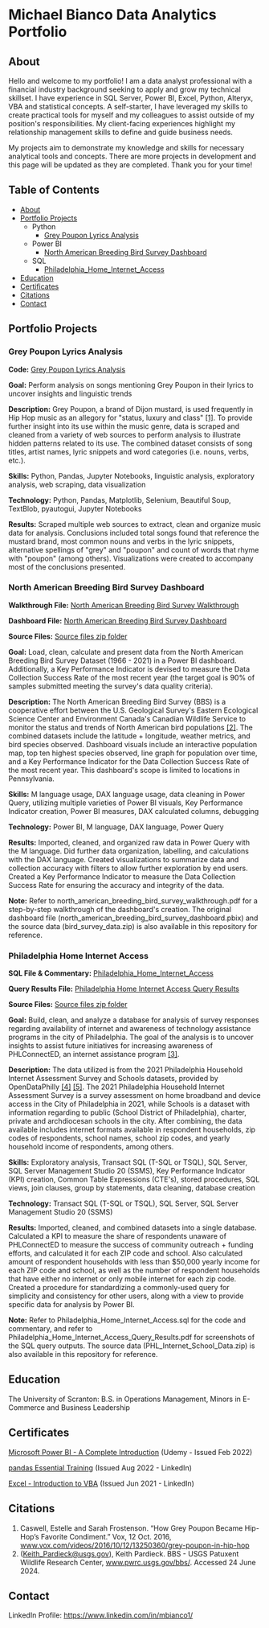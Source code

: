 # Michael Bianco Data Analytics Portfolio
## About
Hello and welcome to my portfolio! I am a data analyst professional with a financial industry background seeking to apply and grow my technical skillset. I have experience in SQL Server, Power BI, Excel, Python, Alteryx, VBA and statistical concepts. A self-starter, I have leveraged my skills to create practical tools for myself and my colleagues to assist outside of my position's responsibilities. My client-facing experiences highlight my relationship management skills to define and guide business needs.
	
My projects aim to demonstrate my knowledge and skills for necessary analytical tools and concepts. There are more projects in development and this page will be updated as they are completed. Thank you for your time!
## Table of Contents
* [About](https://github.com/Michael-Bianco-Portfolio/Data-Analytics-Portfolio/tree/main?tab=readme-ov-file#about)
* [Portfolio Projects](https://github.com/Michael-Bianco-Portfolio/Data-Analytics-Portfolio/tree/main?tab=readme-ov-file#portfolio-projects)
    * Python
        * [Grey Poupon Lyrics Analysis](https://github.com/Michael-Bianco-Portfolio/Data-Analytics-Portfolio/tree/main?tab=readme-ov-file#grey-poupon-lyrics-analysis)
    * Power BI
        * [North American Breeding Bird Survey Dashboard](https://github.com/Michael-Bianco-Portfolio/Data-Analytics-Portfolio?tab=readme-ov-file#north-american-breeding-bird-survey-dashboard)
    * SQL
    	* [Philadelphia_Home_Internet_Access](https://github.com/Michael-Bianco-Portfolio/Data-Analytics-Portfolio/tree/main?tab=readme-ov-file#grey-poupon-lyrics-analysis)
 * [Education](https://github.com/Michael-Bianco-Portfolio/Data-Analytics-Portfolio/tree/main?tab=readme-ov-file#education)
 * [Certificates](https://github.com/Michael-Bianco-Portfolio/Data-Analytics-Portfolio/tree/main?tab=readme-ov-file#certificates)
 * [Citations](https://github.com/Michael-Bianco-Portfolio/Data-Analytics-Portfolio/tree/main?tab=readme-ov-file#citations)
 * [Contact](https://github.com/Michael-Bianco-Portfolio/Data-Analytics-Portfolio/tree/main?tab=readme-ov-file#contact)
## Portfolio Projects
### Grey Poupon Lyrics Analysis
**Code:** [Grey Poupon Lyrics Analysis](https://github.com/Michael-Bianco-Portfolio/Data-Analytics-Portfolio/blob/main/grey_poupon_lyrics_analysis.ipynb)

**Goal:** Perform analysis on songs mentioning Grey Poupon in their lyrics to uncover insights and linguistic trends

**Description:** Grey Poupon, a brand of Dijon mustard, is used frequently in Hip Hop music as an allegory for "status, luxury and class" [[1]](https://github.com/Michael-Bianco-Portfolio/Data-Analytics-Portfolio/tree/main?tab=readme-ov-file#citations). To provide further insight into its use within the music genre, data is scraped and cleaned from a variety of web sources to perform analysis to illustrate hidden patterns related to its use. The combined dataset consists of song titles, artist names, lyric snippets and word categories (i.e. nouns, verbs, etc.).

**Skills:** Python, Pandas, Jupyter Notebooks, linguistic analysis, exploratory analysis, web scraping, data visualization

**Technology:** Python, Pandas, Matplotlib, Selenium, Beautiful Soup, TextBlob, pyautogui, Jupyter Notebooks

**Results:** Scraped multiple web sources to extract, clean and organize music data for analysis. Conclusions included total songs found that reference the mustard brand, most common nouns and verbs in the lyric snippets, alternative spellings of "grey" and "poupon" and count of words that rhyme with "poupon" (among others). Visualizations were created to accompany most of the conclusions presented.
### North American Breeding Bird Survey Dashboard
**Walkthrough File:** [North American Breeding Bird Survey Walkthrough](https://github.com/Michael-Bianco-Portfolio/Data-Analytics-Portfolio/blob/main/north_american_breeding_bird_survey_walkthrough.pdf)

**Dashboard File:** [North American Breeding Bird Survey Dashboard](https://github.com/Michael-Bianco-Portfolio/Data-Analytics-Portfolio/blob/main/north_american_breeding_bird_survey_dashboard.pbix)

**Source Files:** [Source files zip folder](https://github.com/Michael-Bianco-Portfolio/Data-Analytics-Portfolio/blob/main/bird_survey_data.zip)

**Goal:** Load, clean, calculate and present data from the North American Breeding Bird Survey Dataset (1966 - 2021) in a Power BI dashboard. Additionally, a Key Performance Indicator is devised to measure the Data Collection Success Rate of the most recent year (the target goal is 90% of samples submitted meeting the survey's data quality criteria).

**Description:** The North American Breeding Bird Survey (BBS) is a cooperative effort between the U.S. Geological Survey's Eastern Ecological Science Center and Environment Canada's Canadian Wildlife Service to monitor the status and trends of North American bird populations [[2]](https://github.com/Michael-Bianco-Portfolio/Data-Analytics-Portfolio?tab=readme-ov-file#citations). The combined datasets include the latitude + longitude, weather metrics, and bird species observed. Dashboard visuals include an interactive population map, top ten highest species observed, line graph for population over time, and a Key Performance Indicator for the Data Collection Success Rate of the most recent year. This dashboard's scope is limited to locations in Pennsylvania.

**Skills:** M language usage, DAX language usage, data cleaning in Power Query, utilizing multiple varieties of Power BI visuals, Key Performance Indicator creation, Power BI measures, DAX calculated columns, debugging

**Technology:** Power BI, M language, DAX language, Power Query

**Results:** Imported, cleaned, and organized raw data in Power Query with the M language. Did further data organization, labelling, and calculations with the DAX language. Created visualizations to summarize data and collection accuracy with filters to allow further exploration by end users. Created a Key Performance Indicator to measure the Data Collection Success Rate for ensuring the accuracy and integrity of the data.

**Note:** Refer to north_american_breeding_bird_survey_walkthrough.pdf for a step-by-step walkthrough of the dashboard's creation. The original dashboard file (north_american_breeding_bird_survey_dashboard.pbix) and the source data (bird_survey_data.zip) is also available in this repository for reference.
### Philadelphia Home Internet Access
**SQL File & Commentary:** [Philadelphia_Home_Internet_Access](https://github.com/Michael-Bianco-Portfolio/Data-Analytics-Portfolio/blob/main/Philadelphia_Home_Internet_Access.sql)

**Query Results File:** [Philadelphia Home Internet Access Query Results](https://github.com/Michael-Bianco-Portfolio/Data-Analytics-Portfolio/blob/main/Philadelphia_Home_Internet_Access_Query_Results.pdf)

**Source Files:** [Source files zip folder](https://github.com/Michael-Bianco-Portfolio/Data-Analytics-Portfolio/blob/main/PHL_Internet_School_Data.zip)

**Goal:** Build, clean, and analyze a database for analysis of survey responses regarding availability of internet and awareness of technology assistance programs in the city of Philadelphia. The goal of the analysis is to uncover insights to assist future initiatives for increasing awareness of PHLConnectED, an internet assistance program [[3]](https://github.com/Michael-Bianco-Portfolio/Data-Analytics-Portfolio?tab=readme-ov-file#citations). 

**Description:** The data utilized is from the 2021 Philadelphia Household Internet Assessment Survey and Schools datasets, provided by OpenDataPhilly [[4]](https://github.com/Michael-Bianco-Portfolio/Data-Analytics-Portfolio?tab=readme-ov-file#citations) [[5]](https://github.com/Michael-Bianco-Portfolio/Data-Analytics-Portfolio?tab=readme-ov-file#citations). The 2021 Philadelphia Household Internet Assessment Survey is a survey assessment on home broadband and device access in the City of Philadelphia in 2021, while Schools is a dataset with information regarding to public (School District of Philadelphia), charter, private and archdiocesan schools in the city. After combining, the data available includes internet formats available in respondent households, zip codes of respondents, school names, school zip codes, and yearly household income of respondents, among others.

**Skills:** Exploratory analysis, Transact SQL (T-SQL or TSQL), SQL Server, SQL Server Management Studio 20 (SSMS), Key Performance Indicator (KPI) creation, Common Table Expressions (CTE's), stored procedures, SQL views, join clauses, group by statements, data cleaning, database creation

**Technology:** Transact SQL (T-SQL or TSQL), SQL Server, SQL Server Management Studio 20 (SSMS)

**Results:** Imported, cleaned, and combined datasets into a single database. Calculated a KPI to measure the share of respondents unaware of PHLConnectED to measure the success of community outreach + funding efforts, and calculated it for each ZIP code and school. Also calculated amount of respondent households with less than $50,000 yearly income for each ZIP code and school, as well as the number of respondent households that have either no internet or only mobile internet for each zip code. Created a procedure for standardizing a commonly-used query for simplicity and consistency for other users, along with a view to provide specific data for analysis by Power BI.

**Note:** Refer to Philadelphia_Home_Internet_Access.sql for the code and commentary, and refer to Philadelphia_Home_Internet_Access_Query_Results.pdf for screenshots of the SQL query outputs. The source data (PHL_Internet_School_Data.zip) is also available in this repository for reference.
## Education
The University of Scranton: B.S. in Operations Management, Minors in E-Commerce and Business Leadership
## Certificates
[Microsoft Power BI - A Complete Introduction](https://www.udemy.com/certificate/UC-cb8ee79f-abdb-4790-b678-e8b646ed324f/) (Udemy - Issued Feb 2022)

[pandas Essential Training](https://www.linkedin.com/learning/certificates/42160b4137a91c6f0ce2331b576adfef9394f2a6414c5ed02d76183974ea0813) (Issued Aug 2022 - LinkedIn)

[Excel - Introduction to VBA](https://www.linkedin.com/learning/certificates/448a1a3fb4fc11b4aee66d519f9fbc10ff92c09bb60abfdd5e23ecbfaaaf2be1) (Issued Jun 2021 - LinkedIn)
## Citations
1. Caswell, Estelle and Sarah Frostenson. “How Grey Poupon Became Hip-Hop’s Favorite Condiment.” Vox, 12 Oct. 2016, www.vox.com/videos/2016/10/12/13250360/grey-poupon-in-hip-hop
2. (Keith_Pardieck@usgs.gov), Keith Pardieck. BBS - USGS Patuxent Wildlife Research Center, www.pwrc.usgs.gov/bbs/. Accessed 24 June 2024. 
## Contact
LinkedIn Profile: https://www.linkedin.com/in/mbianco1/
